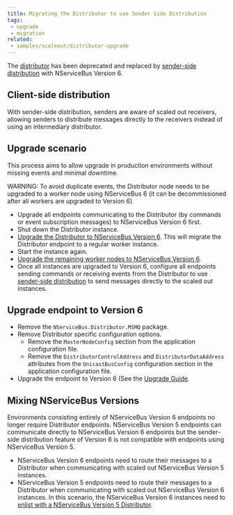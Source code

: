 ```yaml
---
title: Migrating the Distributor to use Sender Side Distribution
tags:
 - upgrade
 - migration
related:
 - samples/scaleout/distributor-upgrade
---
```


The [distributor](/nservicebus/scalability-and-ha/distributor) has been deprecated and replaced by [sender-side distribution](/nservicebus/msmq/scalability-and-ha/sender-side-distribution.md) with NServiceBus Version 6.

## Client-side distribution

With sender-side distribution, senders are aware of scaled out receivers, allowing senders to distribute messages directly to the receivers instead of using an intermediary distributor.


## Upgrade scenario

This process aims to allow upgrade in production environments without missing events and minimal downtime.

WARNING: To avoid duplicate events, the Distributor node needs to be upgraded to a worker node using NServiceBus 6 (it can be decommissioned after all workers are upgraded to Version 6).

* Upgrade all endpoints communicating to the Distributor (by commands or event subscription messages) to NServiceBus Version 6 first.
* Shut down the Distributor instance.
* [Upgrade the Distributor to NServiceBus Version 6](#upgrade-endpoint-to-version-6). This will migrate the Distributor endpoint to a regular worker instance.
* Start the instance again.
* [Upgrade the remaining worker nodes to NServiceBus Version 6](#upgrade-endpoint-to-version-6).
* Once all instances are upgraded to Version 6, configure all endpoints sending commands or receiving events from the Distributor to use [sender-side distribution](/nservicebus/msmq/scalability-and-ha/sender-side-distribution.md) to send messages directly to the scaled out instances.


## Upgrade endpoint to Version 6

* Remove the `NServiceBus.Distributor.MSMQ` package.
* Remove Distributor specific configuration options.
  * Remove the `MasterNodeConfig` section from the application configuration file.
  * Remove the `DistributorControlAddress` and `DistributorDataAddress` attributes from the `UnicastBusConfig` configuration section in the application configuration file.
* Upgrade the endpoint to Version 6 (See the [Upgrade Guide](/nservicebus/upgrades/5to6).


## Mixing NServiceBus Versions

Environments consisting entirely of NServiceBus Version 6 endpoints no longer require Distributor endpoints. NServiceBus Version 5 endpoints can communicate directly to NServiceBus Version 6 endpoints but the sender-side distribution feature of Version 6 is not compatible with endpoints using NServiceBus Version 5.

* NServiceBus Version 6 endpoints need to route their messages to a Distributor when communicating with scaled out NServiceBus Version 5 instances.
* NServiceBus Version 5 endpoints need to route their messages to a Distributor when communicating with scaled out NServiceBus Version 6 instances. In this scenario, the NServiceBus Version 6 instances need to [enlist with a NServiceBus Version 5 Distributor](#remove-subscriptions-for-the-distributor).
